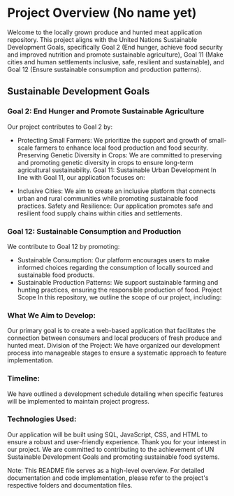 # Project Overview (No name yet)
Welcome to the locally grown produce and hunted meat application repository. This project aligns with the United Nations Sustainable Development Goals, specifically Goal 2 (End hunger, achieve food security and improved nutrition and promote sustainable agriculture), Goal 11 (Make cities and human settlements inclusive, safe, resilient and sustainable), and Goal 12 (Ensure sustainable consumption and production patterns).

## Sustainable Development Goals
### Goal 2: End Hunger and Promote Sustainable Agriculture
Our project contributes to Goal 2 by:

* Protecting Small Farmers:
  We prioritize the support and growth of small-scale farmers to enhance local food production and food security.
Preserving Genetic Diversity in Crops: We are committed to preserving and promoting genetic diversity in crops to ensure long-term agricultural sustainability.
Goal 11: Sustainable Urban Development
In line with Goal 11, our application focuses on:

* Inclusive Cities:
We aim to create an inclusive platform that connects urban and rural communities while promoting sustainable food practices.
Safety and Resilience: Our application promotes safe and resilient food supply chains within cities and settlements.

### Goal 12: Sustainable Consumption and Production
We contribute to Goal 12 by promoting:

* Sustainable Consumption: Our platform encourages users to make informed choices regarding the consumption of locally sourced and sustainable food products.
* Sustainable Production Patterns: We support sustainable farming and hunting practices, ensuring the responsible production of food.
Project Scope
In this repository, we outline the scope of our project, including:

### What We Aim to Develop: 
Our primary goal is to create a web-based application that facilitates the connection between consumers and local producers of fresh produce and hunted meat.
Division of the Project: We have organized our development process into manageable stages to ensure a systematic approach to feature implementation.
### Timeline: 
We have outlined a development schedule detailing when specific features will be implemented to maintain project progress.
### Technologies Used: 
Our application will be built using SQL, JavaScript, CSS, and HTML to ensure a robust and user-friendly experience.
Thank you for your interest in our project. We are committed to contributing to the achievement of UN Sustainable Development Goals and promoting sustainable food systems.

Note: This README file serves as a high-level overview. For detailed documentation and code implementation, please refer to the project's respective folders and documentation files.


